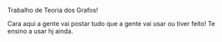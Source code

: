 Trabalho de Teoria dos Grafos!

Cara aqui a gente vai postar tudo que a gente vai usar ou tiver feito!
Te ensino a usar hj ainda. 

